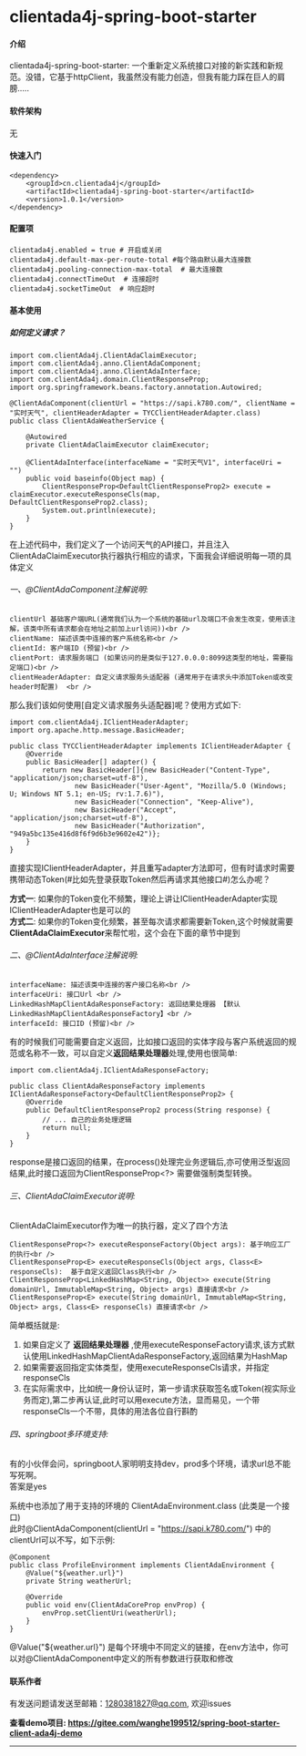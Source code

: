 # clientada4j-spring-boot-starter

#### 介绍
clientada4j-spring-boot-starter: 一个重新定义系统接口对接的新实践和新规范。没错，它基于httpClient，我虽然没有能力创造，但我有能力踩在巨人的肩膀.....


#### 软件架构
无

#### 快速入门

```
<dependency>
    <groupId>cn.clientada4j</groupId>
    <artifactId>clientada4j-spring-boot-starter</artifactId>
    <version>1.0.1</version>
</dependency>
```

#### 配置项
```
clientada4j.enabled = true # 开启或关闭
clientada4j.default-max-per-route-total #每个路由默认最大连接数
clientada4j.pooling-connection-max-total  # 最大连接数
clientada4j.connectTimeOut  # 连接超时
clientada4j.socketTimeOut  # 响应超时
```
#### 基本使用

##### 如何定义请求？
```
import com.clientAda4j.ClientAdaClaimExecutor;
import com.clientAda4j.anno.ClientAdaComponent;
import com.clientAda4j.anno.ClientAdaInterface;
import com.clientAda4j.domain.ClientResponseProp;
import org.springframework.beans.factory.annotation.Autowired;

@ClientAdaComponent(clientUrl = "https://sapi.k780.com/", clientName = "实时天气", clientHeaderAdapter = TYCClientHeaderAdapter.class)
public class ClientAdaWeatherService {

    @Autowired
    private ClientAdaClaimExecutor claimExecutor;

    @ClientAdaInterface(interfaceName = "实时天气V1", interfaceUri = "")
    public void baseinfo(Object map) {
        ClientResponseProp<DefaultClientResponseProp2> execute = claimExecutor.executeResponseCls(map, DefaultClientResponseProp2.class);
        System.out.println(execute);
    }
}
```
在上述代码中，我们定义了一个访问天气的API接口，并且注入ClientAdaClaimExecutor执行器执行相应的请求，下面我会详细说明每一项的具体定义<br />

###### 一、@ClientAdaComponent注解说明:<br />
```
clientUrl 基础客户端URL(通常我们认为一个系统的基础url及端口不会发生改变，使用该注解，该类中所有请求都会在地址之前加上url访问))<br />
clientName: 描述该类中连接的客户系统名称<br />
clientId: 客户端ID (预留)<br />
clientPort: 请求服务端口 (如果访问的是类似于127.0.0.0:8099这类型的地址，需要指定端口)<br />
clientHeaderAdapter: 自定义请求服务头适配器 (通常用于在请求头中添加Token或改变header时配置)  <br />
```
那么我们该如何使用[自定义请求服务头适配器]呢？使用方式如下:
```
import com.clientAda4j.IClientHeaderAdapter;
import org.apache.http.message.BasicHeader;

public class TYCClientHeaderAdapter implements IClientHeaderAdapter {
    @Override
    public BasicHeader[] adapter() {
        return new BasicHeader[]{new BasicHeader("Content-Type", "application/json;charset=utf-8"),
                new BasicHeader("User-Agent", "Mozilla/5.0 (Windows; U; Windows NT 5.1; en-US; rv:1.7.6)"),
                new BasicHeader("Connection", "Keep-Alive"),
                new BasicHeader("Accept", "application/json;charset=utf-8"),
                new BasicHeader("Authorization", "949a5bc135e416d8f6f9d6b3e9602e42")};
    }
}
```
直接实现IClientHeaderAdapter，并且重写adapter方法即可，但有时请求时需要携带动态Token(#比如先登录获取Token然后再请求其他接口#)怎么办呢？<br />

**方式一**: 如果你的Token变化不频繁，理论上讲让IClientHeaderAdapter实现IClientHeaderAdapter也是可以的<br />
**方式二**: 如果你的Token变化频繁，甚至每次请求都需要新Token,这个时候就需要**ClientAdaClaimExecutor**来帮忙啦，这个会在下面的章节中提到

###### 二、@ClientAdaInterface注解说明:<br />
```
interfaceName: 描述该类中连接的客户接口名称<br />
interfaceUri: 接口Url <br />
LinkedHashMapClientAdaResponseFactory: 返回结果处理器 【默认LinkedHashMapClientAdaResponseFactory】<br />
interfaceId: 接口ID (预留)<br />
```

有的时候我们可能需要自定义返回，比如接口返回的实体字段与客户系统返回的规范或名称不一致，可以自定义**返回结果处理器**处理,使用也很简单:

```
import com.clientAda4j.IClientAdaResponseFactory;

public class ClientAdaResponseFactory implements IClientAdaResponseFactory<DefaultClientResponseProp2> {
    @Override
    public DefaultClientResponseProp2 process(String response) {
        // ... 自己的业务处理逻辑
        return null;
    }
}
```

response是接口返回的结果，在process()处理完业务逻辑后,亦可使用泛型返回结果,此时接口返回为ClientResponseProp<?> 需要做强制类型转换。

###### 三、ClientAdaClaimExecutor说明:<br />

ClientAdaClaimExecutor作为唯一的执行器，定义了四个方法
```
ClientResponseProp<?> executeResponseFactory(Object args): 基于响应工厂的执行<br />
ClientResponseProp<E> executeResponseCls(Object args, Class<E> responseCls):  基于自定义返回Class执行<br />
ClientResponseProp<LinkedHashMap<String, Object>> execute(String domainUrl, ImmutableMap<String, Object> args) 直接请求<br />
ClientResponseProp<E> execute(String domainUrl, ImmutableMap<String, Object> args, Class<E> responseCls) 直接请求<br />
```

简单概括就是:
1. 如果自定义了 **返回结果处理器** ,使用executeResponseFactory请求,该方式默认使用LinkedHashMapClientAdaResponseFactory,返回结果为HashMap
2. 如果需要返回指定实体类型，使用executeResponseCls请求，并指定responseCls
3. 在实际需求中，比如统一身份认证时，第一步请求获取签名或Token(视实际业务而定),第二步再认证,此时可以用execute方法，显而易见，一个带responseCls一个不带，具体的用法各位自行斟酌

###### 四、springboot多环境支持:<br />

有的小伙伴会问，springboot人家明明支持dev，prod多个环境，请求url总不能写死啊。<br />
答案是yes <br />

系统中也添加了用于支持的环境的 ClientAdaEnvironment.class (此类是一个接口)<br />
此时@ClientAdaComponent(clientUrl = "https://sapi.k780.com/") 中的clientUrl可以不写，如下示例:
```
@Component
public class ProfileEnvironment implements ClientAdaEnvironment {
    @Value("${weather.url}")
    private String weatherUrl;

    @Override
    public void env(ClientAdaCoreProp envProp) {
        envProp.setClientUri(weatherUrl);
    }
}
```
@Value("${weather.url}") 是每个环境中不同定义的链接，在env方法中，你可以对@ClientAdaComponent中定义的所有参数进行获取和修改

#### 联系作者

有发送问题请发送至邮箱：1280381827@qq.com, 欢迎issues


**查看demo项目: https://gitee.com/wanghe199512/spring-boot-starter-client-ada4j-demo** 

--------------------

